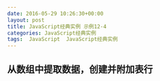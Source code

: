 ```yaml
---
date: 2016-05-29 10:26:30+00:00
layout: post
title: JavaScript经典实例 示例12-4
categories: JavaScript经典实例
tags:  JavaScript  JavaScript经典实例
---
```


从数组中提取数据，创建并附加表行
----------------

<html>
    <head>
        <title>Moving Links</title>
        <script type="text/javascript">
            window.onload = function() {
                var values = new Array(3),
                    mixed = document.getElementById('mixed'),
                    
                // IE7只支持向tbody附加行
                    tbody = document.createElement('tbody');
                
                values[0] = [123.45, 'apple', true];
                values[1] = [65, 'banana', false];
                values[2] = [1034.99, 'cherry', false];
                
                // 针对每个外围数组行
                for (var i = 0; i < values.length; i++) {
                    var tr = document.createElement('tr');
                    
                    // 针对每个内部数组单元格
                    // 创建td，然后，附加文本
                    for (var j = 0; j < values[i].length; j++) {
                        var td = document.createElement('td'),
                            txt = document.createTextNode(values[i][j]);
                            
                        td.appendChild(txt);
                        tr.appendChild(td);
                    }
                    
                    // 把行附加到表
                    // IE7需要把行附加到tbody
                    tbody.appendChild(tr);
                    mixed.appendChild(tbody);
                }
                
            }
                        
        </script>
    </head>
    <body>
        <table id="mixed">
            <tr>
                <th>Value One</th>
                <th>Value Two</th>
                <th>Value Three</th>
            </tr>
        </table>
    </body>
</html>

源码如下：

``` javascript
<!DOCTYPE html>
<html>
    <head>
        <title>Moving Links</title>
        <script type="text/javascript">
            window.onload = function() {
                var values = new Array(3),
                    mixed = document.getElementById('mixed'),
                    
                // IE7只支持向tbody附加行
                    tbody = document.createElement('tbody');
                
                values[0] = [123.45, 'apple', true];
                values[1] = [65, 'banana', false];
                values[2] = [1034.99, 'cherry', false];
                
                // 针对每个外围数组行
                for (var i = 0; i < values.length; i++) {
                    var tr = document.createElement('tr');
                    
                    // 针对每个内部数组单元格
                    // 创建td，然后，附加文本
                    for (var j = 0; j < values[i].length; j++) {
                        var td = document.createElement('td'),
                            txt = document.createTextNode(values[i][j]);
                            
                        td.appendChild(txt);
                        tr.appendChild(td);
                    }
                    
                    // 把行附加到表
                    // IE7需要把行附加到tbody
                    tbody.appendChild(tr);
                    mixed.appendChild(tbody);
                }
                
            }
                        
        </script>
    </head>
    <body>
        <table id="mixed">
            <tr>
                <th>Value One</th>
                <th>Value Two</th>
                <th>Value Three</th>
            </tr>
        </table>
    </body>
</html>
``` 

`<tbody>` 标签表格主体（正文）。该标签用于组合 `HTML` 表格的主体内容。
`tbody` 元素应该与 `thead` 和 `tfoot` 元素结合起来使用。
`thead` 元素用于对 `HTML` 表格中的表头内容进行分组，而 `tfoot` 元素用于对 `HTML` 表格中的表注（页脚）内容进行分组。
注释：如果您使用 `thead`、`tfoot` 以及 `tbody` 元素，您就必须使用全部的元素。它们的出现次序是：`thead`、`tfoot`、`tbody`，这样浏览器就可以在收到所有数据前呈现页脚了。您必须在 `table` 元素内部使用这些标签。
提示：在默认情况下这些元素不会影响到表格的布局。不过，您可以使用 `CSS` 使这些元素改变表格的外观。
详细描述
`thead`、`tfoot` 以及 `tbody` 元素使您有能力对表格中的行进行分组。当您创建某个表格时，您也许希望拥有一个标题行，一些带有数据的行，以及位于底部的一个总计行。这种划分使浏览器有能力支持独立于表格标题和页脚的表格正文滚动。当长的表格被打印时，表格的表头和页脚可被打印在包含表格数据的每张页面上。
